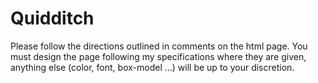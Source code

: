 # Quidditch
Please follow the directions outlined in comments on the html page. You must design the page following my specifications where they are given, anything else (color, font, box-model ...) will be up to your discretion.

